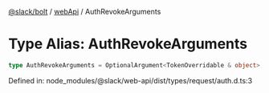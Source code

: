 [@slack/bolt](../../../../index.md) / [webApi](../index.md) / AuthRevokeArguments

# Type Alias: AuthRevokeArguments

```ts
type AuthRevokeArguments = OptionalArgument<TokenOverridable & object>;
```

Defined in: node\_modules/@slack/web-api/dist/types/request/auth.d.ts:3
